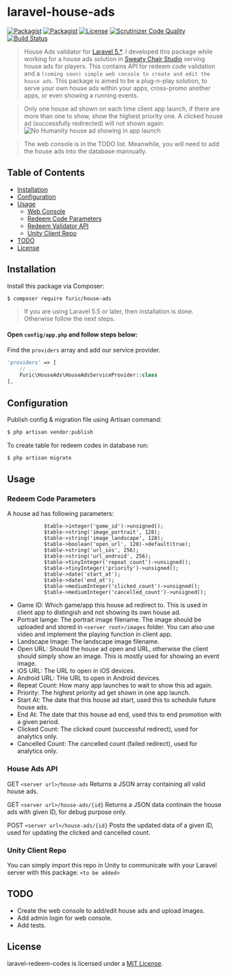 # laravel-house-ads

[![Packagist](https://img.shields.io/packagist/v/furic/house-ads)](https://packagist.org/packages/furic/house-ads)
[![Packagist](https://img.shields.io/packagist/dt/furic/house-ads)](https://packagist.org/packages/furic/house-ads)
[![License](https://img.shields.io/github/license/furic/laravel-house-ads)](https://packagist.org/packages/furic/house-ads)
[![Scrutinizer Code Quality](https://scrutinizer-ci.com/g/furic/laravel-house-ads/badges/quality-score.png?b=main)](https://scrutinizer-ci.com/g/furic/laravel-house-ads/?branch=main)
[![Build Status](https://scrutinizer-ci.com/g/furic/laravel-house-ads/badges/build.png?b=main)](https://scrutinizer-ci.com/g/furic/laravel-house-ads/build-status/main)

> House Ads validator for [Laravel 5.*](https://laravel.com/). I developed this package while working for a house ads solution in [Sweaty Chair Studio](https://www.sweatychair.com) serving house ads for players. This contains API for redeem code validation and a `(coming soon) simple web console to create and edit the house ads`. This package is aimed to be a plug-n-play solution, to serve your own house ads within your apps, cross-promo another apps, or even showing a running events. 

> Only one house ad shown on each time client app launch, if there are more than one to show, show the highest priority one. A clicked house ad (successfully redirected) will not shown again:
![No Humanity house ad showing in app launch](https://www.richardfu.net/wp-content/uploads/nohumanity_house_ad_portrait.jpg)

> The web console is in the TODO list. Meanwhile, you will need to add the house ads into the database mannually.

## Table of Contents
- [Installation](#installation)
- [Configuration](#configuration)
- [Usage](#usage)
    - [Web Console](#web-console)
    - [Redeem Code Parameters](#redeem-code-parameters)
    - [Redeem Validator API](#redeem-validator-api)
    - [Unity Client Repo](#unity-client-repo)
- [TODO](#todo)
- [License](#license)

## Installation

Install this package via Composer:
```bash
$ composer require furic/house-ads
```

> If you are using Laravel 5.5 or later, then installation is done. Otherwise follow the next steps.

#### Open `config/app.php` and follow steps below:

Find the `providers` array and add our service provider.

```php
'providers' => [
    // ...
    Furic\HouseAds\HouseAdsServiceProvider::class
],
```

## Configuration

Publish config & migration file using Artisan command:
```bash
$ php artisan vendor:publish
```

To create table for redeem codes in database run:
```bash
$ php artisan migrate
```

## Usage

### Redeem Code Parameters

A house ad has following parameters:
```
            $table->integer('game_id')->unsigned();
            $table->string('image_portrait', 128);
            $table->string('image_landscape', 128);
            $table->boolean('open_url', 128)->default(true);
            $table->string('url_ios', 256);
            $table->string('url_android', 256);
            $table->tinyInteger('repeat_count')->unsigned();
            $table->tinyInteger('priority')->unsigned();
            $table->date('start_at');
            $table->date('end_at');
            $table->mediumInteger('clicked_count')->unsigned();
            $table->mediumInteger('cancelled_count')->unsigned();
```
- Game ID: Which game/app this house ad redirect to. This is used in client app to distingish and not showing its own house ad.
- Portrait Iamge: The portrait image filename. The image should be uploaded and stored in `<server root>/images` folder. You can also use video and implement the playing function in client app.
- Landscape Image: The landscape image filename.
- Open URL: Should the house ad open and URL, otherwise the client should simply show an image. This is mostly used for showing an event image.
- iOS URL: The URL to open in iOS devices.
- Android URL: THe URL to open in Android devices.
- Repeat Count: How many app launches to wait to show this ad again.
- Priority: The highest priority ad get shown in one app launch.
- Start At: The date that this house ad start, used this to schedule future house ads.
- End At: The date that this house ad end, used this to end promotion with a given period.
- Clicked Count: The clicked count (successful redirect), used for analytics only.
- Cancelled Count: The cancelled count (failed redirect), used for analytics only.

### House Ads API

GET `<server url>/house-ads`
Returns a JSON array containing all valid house ads.

GET `<server url>/house-ads/{id}`
Returns a JSON data continain the house ads with given ID, for debug purpose only.

POST `<server url>/house-ads/{id}`
Posts the updated data of a given ID, used for updating the clicked and cancelled count.

### Unity Client Repo
You can simply import this repo in Unity to communicate with your Laravel server with this package:
`<to be added>`

## TODO

- Create the web console to add/edit house ads and upload images.
- Add admin login for web console.
- Add tests.

## License

laravel-redeem-codes is licensed under a [MIT License](https://github.com/furic/laravel-house-ads/blob/main/LICENSE).
